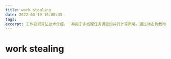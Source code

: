 ```yaml
---
title: work stealing
date: 2022-03-19 16:00:35
tags:
excerpt: 工作窃取算法技术介绍，一种用于多线程任务调度的并行计算策略，通过动态负载均衡提高多核处理器的利用效率。
---
```


# work stealing